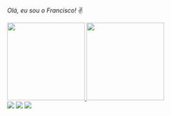 
<i>Olá, eu sou o Francisco!</i> ✌

 <div>
  <a href="https://github.com/FrCorrea">
  <img height="180em" src="https://github-readme-stats.vercel.app/api?username=FrCorrea&show_icons=true&theme=tokyonight&include_all_commits=true&count_private=true"/>
  <img height="180em" src="https://github-readme-stats.vercel.app/api/top-langs/?username=FrCorrea&layout=compact&langs_count=7&theme=tokyonight"/>
</div>
  
  
  
  <div>
    <a href="https://www.instagram.com/f_cor_" target="_blank"><img src="https://img.shields.io/badge/-Instagram-%23E4405F?style=for-the-badge&logo=instagram&logoColor=white" target="_blank"></a>
     <a href="https://twitter.com/frn_correa" target="_blank"><img src="https://img.shields.io/badge/Twitter-1DA1F2?style=for-the-badge&logo=twitter&logoColor=white " target="_blank"></a>
      <a href="https://www.linkedin.com/in/francisco-corrêa-neto-746372149/" target="_blank"><img src="https://img.shields.io/badge/-LinkedIn-%230077B5?style=for-the-badge&logo=linkedin&logoColor=white" target="_blank"></a> 
  </div>
 
  
